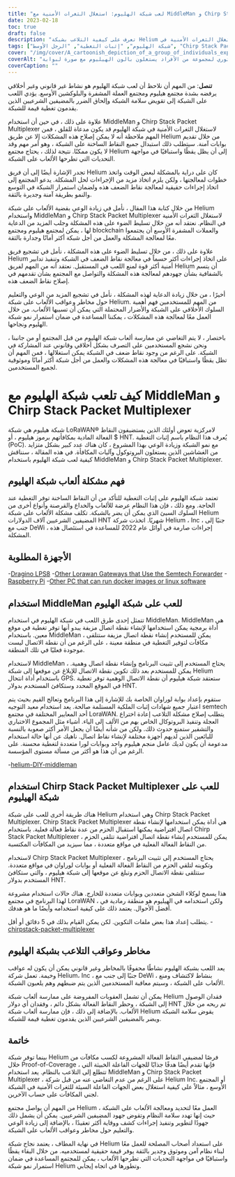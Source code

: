 ```yaml
---
title: "لعب شبكة الهليوم: استغلال الثغرات الأمنية مع MiddleMan و Chirp Stack Packet Multiplexer"
date: 2023-02-18
toc: true
draft: false
description: "تعرف على كيفية التلاعب بشبكة Helium من خلال استغلال الثغرات الأمنية في MiddleMan و Chirp Stack Packet Multiplexer ، بالإضافة إلى مخاطر وعواقب القيام بذلك."
tags: ["شبكة الهليوم", "إثبات التغطية", "الرجل الأوسط", "Chirp Stack Packet Multiplexer", "الألعاب", "استغلال نقاط الضعف", "شبكة لوراوان", "عملة مشفرة", "blockchain", "شبكة لامركزية", "نقاط الجذب", "انتحال", "الغش", "نشاط غير قانوني", "ضربات الجزاء", "سلامة الشبكة", "المكافآت", "الجهات الخبيثة", "أمن الشبكة", "المضيفين الشرعيين"]
cover: "/img/cover/A_cartoonish_depiction_of_a_group_of_individuals_exploiting.png"
coverAlt: "رسم كاريكاتوري لمجموعة من الأفراد يستغلون بالون الهيليوم مع صورة لبوابة LoRaWAN و MiddleMan أو Chirp Stack Packet Multiplexer في الخلفية."
coverCaption: ""
---
```


**تنصل**:
من المهم أن نلاحظ أن لعب شبكة الهليوم هو نشاط غير قانوني وغير أخلاقي يرفضه بشدة مجتمع هيليوم ومجتمع العملة المشفرة والبلوكشين الأوسع. يؤدي اللعب على الشبكة إلى تقويض سلامة الشبكة وإلحاق الضرر بالمضيفين الشرعيين الذين يقدمون تغطية قيمة للشبكة.

علاوة على ذلك ، في حين أن استخدام MiddleMan و Chirp Stack Packet Multiplexer لاستغلال الثغرات الأمنية في شبكة الهليوم قد يكون مدعاة للقلق ، فمن المهم ملاحظة أنه لا يمكن إصلاح هذه المشكلات إلا عن طريق Helium من خلال تقديم بوابات آمنة. سيتطلب ذلك استبدال جميع النقاط الساخنة على الشبكة ، وهو أمر مهم وقد لا يكون ممكنًا. نتيجة لذلك ، يحتاج مجتمع Helium إلى أن يظل يقظًا واستباقيًا في مواجهة التحديات التي تطرحها الألعاب على الشبكة.

تجدر الإشارة أيضًا إلى أن فريق Helium كان على دراية بالمشكلة لبعض الوقت واتخذ خطوات لمعالجتها ، ولكن يلزم اتخاذ مزيد من الإجراءات لحل المشكلة. يدعو المجتمع إلى اتخاذ إجراءات حقيقية لمعالجة نقاط الضعف هذه ولضمان استمرار الشبكة في التوسع والنمو بطريقة آمنة وجديرة بالثقة.

من خلال كتابة هذا المقال ، نأمل في زيادة الوعي بقضية الألعاب على شبكة Helium واستخدام MiddleMan و Chirp Stack Packet Multiplexer لاستغلال الثغرات الأمنية في النظام. نعتقد أنه من خلال تسليط الضوء على هذه المشكلة وجلب المزيد من الدعاية لها ، يمكن لمجتمع هيليوم ومجتمع blockchain والعملات المشفرة الأوسع أن يجتمعوا معًا لمعالجة المشكلة والعمل من أجل شبكة أكثر أمانًا وجدارة بالثقة.

علاوة على ذلك ، من خلال تسليط الضوء على هذه المشكلة ، نأمل في تشجيع فريق Helium على اتخاذ إجراءات أكثر حسماً في معالجة نقاط الضعف في الشبكة وتنفيذ تدابير أمنية أكثر قوة لمنع اللعب في المستقبل. نعتقد أنه من المهم لفريق Helium أن يتسم بالشفافية بشأن جهودهم لمعالجة هذه المشكلة والتواصل مع المجتمع بشأن تقدمهم في إصلاح نقاط الضعف هذه.

أخيرًا ، من خلال زيادة الدعاية لهذه المشكلة ، نأمل في تشجيع المزيد من الوعي والتعليم حول مخاطر وعواقب الألعاب على شبكة Helium. من المهم للمستخدمين فهم أهمية السلوك الأخلاقي على الشبكة والأضرار المحتملة التي يمكن أن تسببها الألعاب. من خلال العمل معًا لمعالجة هذه المشكلات ، يمكننا المساعدة في ضمان استمرار نمو شبكة الهليوم ونجاحها.

باختصار ، لا يتم التغاضي عن ممارسة ألعاب شبكة الهليوم من قبل المجتمع أو من جانبنا ، ونحن نشجع المستخدمين على التصرف بشكل أخلاقي وقانوني عند المشاركة في الشبكة. على الرغم من وجود نقاط ضعف في الشبكة يمكن استغلالها ، فمن المهم أن تظل يقظًا واستباقيًا في معالجة هذه المشكلات والعمل من أجل شبكة أكثر أمانًا وموثوقية لجميع المستخدمين.

# كيف تلعب شبكة الهليوم مع MiddleMan و Chirp Stack Packet Multiplexer
شبكة هيليوم هي شبكة LoRaWAN® لامركزية تعوض أولئك الذين يستضيفون النقاط الفعالة المادية بمكافأتهم برموز هيليوم ، أو $ HNT. يُعرف هذا النظام باسم إثبات التغطية (PoC). مع نمو الشبكة وزيادة الوعي بهذا المشروع ، كان هناك عدد كبير بشكل متزايد من الغشاشين الذين يستغلون البروتوكول وآليات المكافأة. في هذه المقالة ، سنناقش كيفية لعب شبكة الهليوم باستخدام MiddleMan و Chirp Stack Packet Multiplexer.

## فهم مشكلة ألعاب شبكة الهليوم
تعتمد شبكة الهليوم على إثبات التغطية للتأكد من أن النقاط الساخنة توفر التغطية عند الحاجة. ومع ذلك ، فإن هذا النظام عرضة للألعاب والخداع والقرصنة وأنواع أخرى من السلوك السيئ الذي يمكن أن يضر بالشبكة. تكلف مشكلة الألعاب على شبكة Helium المضيفين الشرعيين آلاف الدولارات HNT شهريًا. اتخذت شركة Helium ، Inc ، جنبًا إلى جنب مع DeWi ، إجراءات صارمة في أوائل عام 2022 للمساعدة في استئصال هذه المشكلة.

## الأجهزة المطلوبة
-[Dragino LPS8](https://www.ebay.com/sch/i.html?_nkw=dragino+lps8)
-[Other Lorawan Gateways that Use the Semtech Forwarder](https://amzn.to/41bcskb)
-[Raspberry Pi](https://amzn.to/3KjFCYp)
-[Other PC that can run docker images or linux software](https://amzn.to/3YkFhcj)

## استخدام MiddleMan للعب على شبكة الهليوم
تتمثل إحدى طرق اللعب في شبكة الهليوم في استخدام MiddleMan. MiddleMan هي أداة برمجية يمكن استخدامها لإنشاء نقطة اتصال مزيفة يبدو أنها توفر تغطية في موقع معين. باستخدام MiddleMan ، يمكن للمستخدم إنشاء نقطة اتصال مزيفة ستتلقى مكافآت لتوفير التغطية في منطقة معينة ، على الرغم من أن نقطة الاتصال ليست موجودة فعليًا في تلك المنطقة.

لاستخدام MiddleMan ، يحتاج المستخدم إلى تثبيت البرنامج وإنشاء نقطة اتصال وهمية. يمكن للمستخدم بعد ذلك تكوين نقطة الاتصال للإبلاغ عن موقعها إلى شبكة Helium باستخدام أداة انتحال GPS. ستعتقد شبكة هيليوم أن نقطة الاتصال الوهمية توفر تغطية في الموقع المحدد وستكافئ المستخدم بدولار HNT.

ستقوم بإعداد بوابة لوراوان الخاصة بك للإشارة إلى هذا البرنامج وتعالج القيم بحيث يتم اعتبار جميع شهادات إثبات الملكية المستلمة صالحة. يعد استخدام معيد التوجيه semtech أحد المعايير المختلفة في مجتمع LoraWAN. يتطلب إصلاح مشكلة التلاعب إعادة اختراع العجلة وتنفيذ البروتوكال الخاص بهم من الألف إلى الياء. أشياء مثل المجموع الاختباري والتشفير ستمنع حدوث ذلك. ولكن من شأنه أيضًا أن يجعل الأمر أكثر صعوبة بالنسبة للبائعين الذين لديهم أجهزة مختلفة لإنشاء نقاط اتصال. ناهيك عن أنها حالة استخدام مدعومة أن يكون لديك عامل منجم هيليوم واحد وبوابات لورا متعددة لتغطية محسنة. على الرغم من أن هذا هو أكثر من مسألة مستوى المؤسسة.

 -[helium-DIY-middleman](https://github.com/curiousfokker/helium-DIY-middleman)

## استخدام Chirp Stack Packet Multiplexer للعب على شبكة الهيليوم
هناك طريقة أخرى للعب على شبكة Helium وهي استخدام Chirp Stack Packet Multiplexer. Chirp Stack Packet Multiplexer هي أداة يمكن استخدامها لإنشاء نقطة اتصال افتراضية يمكنها استقبال الحزم من عدة نقاط فعالة فعلية. باستخدام Chirp Stack Packet Multiplexer ، يمكن للمستخدم إنشاء نقطة اتصال افتراضية تتلقى الحزم من النقاط الفعالة الفعلية في مواقع متعددة ، مما سيزيد من المكافآت المكتسبة.

لاستخدام Chirp Stack Packet Multiplexer ، يحتاج المستخدم إلى تثبيت البرنامج وتكوينه لتلقي الحزم من النقاط الفعالة الفعلية أو بوابات لوراوان في مواقع متعددة. ستتلقى نقطة الاتصال الحزم وتبلغ عن موقعها إلى شبكة هيليوم ، والتي ستكافئ المستخدم بدولار HNT.

هذا يسمح لوكلاء الشحن متعددين وبوابات متعددة للخارج. هناك حالات استخدام مشروعة لهذا البرنامج في مجتمع LoraWAN ، ولكن استخدامه في الهيليوم هو منطقة رمادية في أفضل الأحوال. يعتمد ذلك على كيفية استخدامه وأيضًا ما هو هدفك.

يتطلب إعداد هذا بعض ملفات التكوين. لكن يمكن القيام بذلك في 5 دقائق أو أقل.
-[chirpstack-packet-multiplexer](https://github.com/brocaar/chirpstack-packet-multiplexer)


## مخاطر وعواقب التلاعب بشبكة الهليوم
يعد اللعب بشبكة الهليوم نشاطًا محفوفًا بالمخاطر وغير قانوني يمكن أن يكون له عواقب وخيمة. تعمل شركة Helium، Inc ، جنبًا إلى جنب مع DeWi ، بنشاط لاكتشاف ومنع الألعاب على الشبكة ، وسيتم معاقبة المستخدمين الذين يتم ضبطهم وهم يلعبون الشبكة.

يمكن أن تشمل العقوبات المفروضة على ممارسة ألعاب شبكة Helium فقدان الوصول إلى الشبكة ، وحظر النقاط الفعالة بشكل دائم ، وفقدان أي دولار HNT تم ربحه من خلال الألعاب. بالإضافة إلى ذلك ، فإن ممارسة ألعاب شبكة Helium يقوض سلامة الشبكة ويضر بالمضيفين الشرعيين الذين يقدمون تغطية قيمة للشبكة.

## خاتمة
بينما توفر شبكة Helium فرصًا لمضيفي النقاط الفعالة المشروعة لكسب مكافآت من خلال Proof-of-Coverage ، فإنها تقدم أيضًا هدفًا جذابًا للجهات الفاعلة الخبيثة التي تتطلع إلى التلاعب بالنظام. يعد استخدام MiddleMan و Chirp Stack Packet Multiplexer ، على الرغم من عدم التغاضي عنه من قبل شركة Helium Inc. أو المجتمع الأوسع ، مثالاً على كيفية استغلال بعض الجهات الفاعلة السيئة للثغرات الأمنية في الشبكة لجني المكافآت على حساب الآخرين.

من المهم أن يواصل مجتمع Helium العمل معًا لتحديد ومعالجة الألعاب على الشبكة ، حيث إنها تهدد سلامة النظام وتقوض جهود المضيفين الشرعيين. يمكن أن يشمل ذلك جهودًا لتطوير وتنفيذ إجراءات كشف ووقاية أكثر تعقيدًا ، بالإضافة إلى زيادة الوعي والتعليم حول مخاطر وعواقب الألعاب على الشبكة.

في نهاية المطاف ، يعتمد نجاح شبكة Helium على استعداد أصحاب المصلحة للعمل معًا لبناء نظام آمن وموثوق وجدير بالثقة يوفر قيمة حقيقية لمستخدميه. من خلال البقاء يقظًا واستباقيًا في مواجهة التحديات التي تطرحها الألعاب ، يمكن للمجتمع المساعدة في ضمان استمرار نمو شبكة Helium وتطورها في اتجاه إيجابي.